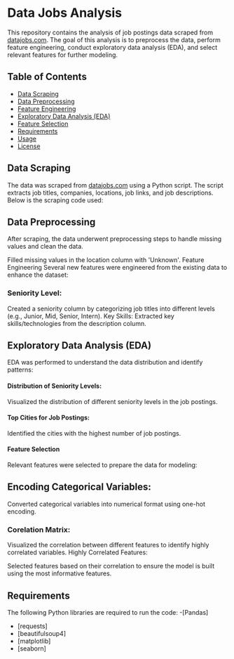 # Data Jobs Analysis

This repository contains the analysis of job postings data scraped from [datajobs.com](https://datajobs.com). The goal of this analysis is to preprocess the data, perform feature engineering, conduct exploratory data analysis (EDA), and select relevant features for further modeling.

## Table of Contents

- [Data Scraping](#data-scraping)
- [Data Preprocessing](#data-preprocessing)
- [Feature Engineering](#feature-engineering)
- [Exploratory Data Analysis (EDA)](#exploratory-data-analysis-eda)
- [Feature Selection](#feature-selection)
- [Requirements](#requirements)
- [Usage](#usage)
- [License](#license)

## Data Scraping

The data was scraped from [datajobs.com](https://datajobs.com) using a Python script. The script extracts job titles, companies, locations, job links, and job descriptions. Below is the scraping code used:

## Data Preprocessing
After scraping, the data underwent preprocessing steps to handle missing values and clean the data.

Filled missing values in the location column with 'Unknown'.
Feature Engineering
Several new features were engineered from the existing data to enhance the dataset:


### Seniority Level:

Created a seniority column by categorizing job titles into different levels (e.g., Junior, Mid, Senior, Intern).
Key Skills:
Extracted key skills/technologies from the description column.

## Exploratory Data Analysis (EDA)
EDA was performed to understand the data distribution and identify patterns:

#### Distribution of Seniority Levels:
Visualized the distribution of different seniority levels in the job postings.
#### Top Cities for Job Postings:
Identified the cities with the highest number of job postings.
#### Feature Selection
Relevant features were selected to prepare the data for modeling:

## Encoding Categorical Variables:
Converted categorical variables into numerical format using one-hot encoding.
### Corelation Matrix:
Visualized the correlation between different features to identify highly correlated variables.
Highly Correlated Features:

Selected features based on their correlation to ensure the model is built using the most informative features.
## Requirements
The following Python libraries are required to run the code:
-[Pandas]
- [requests]
- [beautifulsoup4]
- [matplotlib]
- [seaborn]
